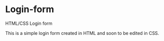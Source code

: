 # Login-form
HTML/CSS Login form

This is a simple login form created in HTML and soon to be edited in CSS.
